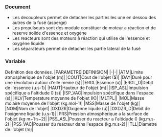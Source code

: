 ### Document
- Les decoupleurs permet de detacher les parties les une en dessou des autres de la fusé (asperge)
- Les propulseurs sont des module constituer de moteur a réaction et de reserve solide d'essence et oxygène
- Les reacteurs sont des moteurs à réaction qui utilise de l'essence et oxygène liquide
- Les séparateurs permet de detacher les partie lateral de la fusé
### Variable
Definition des données.
|PARAMETRE|DEFINISION|
|-|-|
|ATM|Limite atmospherique de l'objet (m)|
|COUT|Cout de l'objet ($)|
|DAY|Duré pour une revolution autour d'elle meme (s)|
|ERGL|Essence (u)|
|ERGL_D|Debit de l'essence (u.s-1)|
|HAUT|Hauteur de l'objet (m)|
|ISP_ASL|Impulsion spécifique a l'altidude 0 (s)|
|ISP_VAC|Impulsion spécifique dans l'espace (s)|
|KLV|Temperature moyenne de l'objet (K)|
|MLTPL||
|MOL|Masse molaire moyenne de l'objet (kg.mol-1)|
|MSS|Masse de l'objet (kg)|
|NOM|Nom de l'objet|
|OXDZR|Oxigenne liqude (u)|
|OXDZR_D|Debit de l'oxigenne liquide (u.s-1)|
|PRS|Pression atmospherique a la surface de l'objet (kg⋅m−1⋅s−2)|
|PSS_ASL|Pousser du reacteur a l'altidude 0 (kg.m.s-2)|
|PSS_VAC|Pousser du reacteur dans l'espace (kg.m.s-2)|
|TLL|Diametre de l'objet (m)|